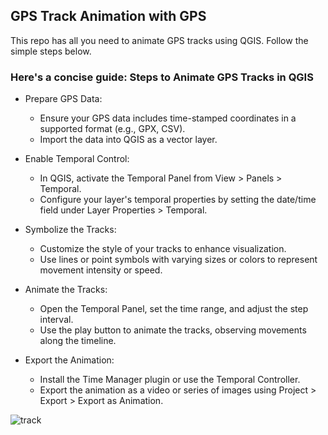 ## GPS Track Animation with GPS


This repo has all you need to animate GPS tracks using QGIS. Follow the simple steps below.


### Here's a concise guide: Steps to Animate GPS Tracks in QGIS

- Prepare GPS Data:
    - Ensure your GPS data includes time-stamped coordinates in a supported format (e.g., GPX, CSV).
    - Import the data into QGIS as a vector layer.

- Enable Temporal Control:
    - In QGIS, activate the Temporal Panel from View > Panels > Temporal.
    - Configure your layer's temporal properties by setting the date/time field under Layer Properties > Temporal.

- Symbolize the Tracks:
    - Customize the style of your tracks to enhance visualization. 
    - Use lines or point symbols with varying sizes or colors to represent movement intensity or speed.

- Animate the Tracks:
    - Open the Temporal Panel, set the time range, and adjust the step interval.
    - Use the play button to animate the tracks, observing movements along the timeline.
      
- Export the Animation:
    - Install the Time Manager plugin or use the Temporal Controller.
    - Export the animation as a video or series of images using Project > Export > Export as Animation.

 
![track](https://github.com/martinsbuchi2/GPS-tracking-with-QGIS/blob/main/bikeTrack.gif)
